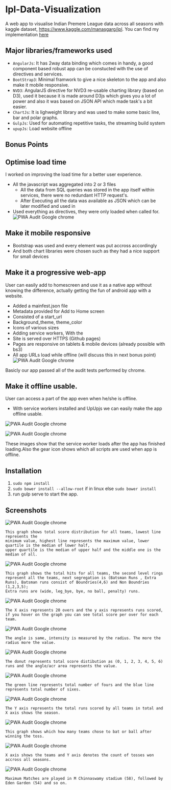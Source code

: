 # Ipl-Data-Visualization
A web app to visualise Indian Premere League data across all seasons with kaggle dataset, https://www.kaggle.com/manasgarg/ipl.
You can find my implementation [here](https://goelrohan6.github.io/Ipl-Data-Visualization/#!/teams)

## Major libraries/frameworks used

 - `AngularJs`: It has 2way data binding which comes in handy, a good component based robust app can be constucted with the use of directives and services.
 - `BootStrap3`: Minimal framwork to give a nice skeleton to the app and also make it mobile responsive.  
 - `NVD3`: AngularJS directive for NVD3 re-usable charting library (based on D3), used it because it is made around D3js which gives you a lot 
  of power and also it was based on JSON API which made task's a bit easier.
 - `ChartJs`: It is lighweight library and was used to make some basic line, bar and polar graphs.
 - `GulpJs`: Used for automating repetitive tasks, the streaming build system
 - `upupJs`: Load website offline
## Bonus Points

## Optimise load time
I worked on improving the load time for a better user experience.

- All the javascript was aggregated into 2 or 3 files
    - All the data from SQL queries was stored in the app itself within services, there were no redundant HTTP request's.
	- After Executing all the data was available as JSON which can be later modified and used in 
- Used everything as directives, they were only loaded when called for.
 ![PWA Audit Google chrome](https://github.com/goelrohan6/Ipl-Data-Visualization/blob/master/docs/readmeImages/otherAudits.png)

## Make it mobile responsive
- Bootstrap was used and every element was put accross accordingly
- And both chart libraries were chosen such as they had a nice support for small devices

 ## Make it a progressive web-app
 User can easily add to homescreen and use it as a native app without knowing the difference, actually getting the fun of android app with a website.
 - Added a mainfest.json file
 - Metadata provided for Add to Home screen
 - Consisted of a start_url
 - Background_theme, theme_color
 - Icons of various sizes
 - Adding service workers, With the
 - Site is served over HTTPS (Github pages)
 - Pages are responsive on tablets & mobile devices (already possible with bs3)
 - All app URLs load while offline (will discuss this in next bonus point)
 ![PWA Audit Google chrome](https://github.com/goelrohan6/Ipl-Data-Visualization/blob/master/docs/readmeImages/pwaAudit.png)
 
 Basicly our app passed all of the audit tests performed by chrome.

## Make it offline usable.
User can access a part of the app even when he/she is offline.
 - With service workers installed and UpUpjs we can easily make the app offline usable.


  ![PWA Audit Google chrome](https://github.com/goelrohan6/Ipl-Data-Visualization/blob/master/docs/readmeImages/before-service.png)


  ![PWA Audit Google chrome](https://github.com/goelrohan6/Ipl-Data-Visualization/blob/master/docs/readmeImages/afterService.png)
  

These images show that the service worker loads after the app has finished loading.Also the gear icon shows which all scripts are used when app is offline.

## Installation

1) `sudo npm install`
2) `sudo bower install --allow-root` if in linux else `sudo bower install`
3) run gulp serve to start the app.

## Screenshots
![PWA Audit Google chrome](https://github.com/goelrohan6/Ipl-Data-Visualization/blob/master/docs/readmeImages/barPlor.png "Score distribution for teams")
	
	This graph shows total score distribution for all teams, lowest line represents the 
	minimum value, highest line represents the maximum value, lower quartile is the median of lower half, 
	upper quartile is the median of upper half and the middle one is the median of all.

![PWA Audit Google chrome](https://github.com/goelrohan6/Ipl-Data-Visualization/blob/master/docs/readmeImages/sunBurst.png "Total Hits for all Teams")
	
	This graph shows the total hits for all teams, the second level rings represent all the teams, next segregation is (Batsman Runs , Extra Runs), Batsman runs consist of Boundries(4,6) and Non Boundries (1,2,3,5);
	Extra runs are (wide, leg_bye, bye, no ball, penalty) runs.

![PWA Audit Google chrome](https://github.com/goelrohan6/Ipl-Data-Visualization/blob/master/docs/readmeImages/multiArea.png "Total Runs for all Teams for all seasons for 20 overs")
	
	The X axis represents 20 overs and the y axis represents runs scored, if you hover on the graph you can see total score per over for each team.


![PWA Audit Google chrome](https://github.com/goelrohan6/Ipl-Data-Visualization/blob/master/docs/readmeImages/polar.png "Maximum Man of the Matches")
	
	The angle is same, intensity is measured by the radius. The more the radius more the value.

![PWA Audit Google chrome](https://github.com/goelrohan6/Ipl-Data-Visualization/blob/master/docs/readmeImages/donut.png "Score Distribution for Team wise")

	The donut represents total score distibution as (0, 1, 2, 3, 4, 5, 6) runs and the angle/acr area represents the value.


![PWA Audit Google chrome](https://github.com/goelrohan6/Ipl-Data-Visualization/blob/master/docs/readmeImages/lineChart.png "Total Number of sixes and fours")
	
	The green line represents total number of fours and the blue line represents total number of sixes.

![PWA Audit Google chrome](https://github.com/goelrohan6/Ipl-Data-Visualization/blob/master/docs/readmeImages/totalRuns.png "Total Runs for each season")
	
	The Y axis represents the total runs scored by all teams in total and X axis shows the season.


![PWA Audit Google chrome](https://github.com/goelrohan6/Ipl-Data-Visualization/blob/master/docs/readmeImages/tossDecisions.png "Toss Decisions")
	
	This graph shows which how many teams chose to bat or ball after winning the toss.

![PWA Audit Google chrome](https://github.com/goelrohan6/Ipl-Data-Visualization/blob/master/docs/readmeImages/tossWinners.png "Toss Winners")
	
	X axis shows the teams and Y axis denotes the count of tosses won accross all seasons.

![PWA Audit Google chrome](https://github.com/goelrohan6/Ipl-Data-Visualization/blob/master/docs/readmeImages/favGround.png "Toss Winners")
	
	Maximum Matches are played in M Chinnaswamy stadium (58), followed by Eden Garden (54) and so on.
